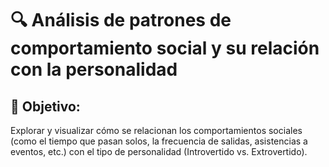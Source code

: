 # 🔍 Análisis de patrones de comportamiento social y su relación con la personalidad

## 📌 **Objetivo:**

Explorar y visualizar cómo se relacionan los comportamientos sociales (como el tiempo que pasan solos, la frecuencia de
salidas, asistencias a eventos, etc.) con el tipo de personalidad (Introvertido vs. Extrovertido).

